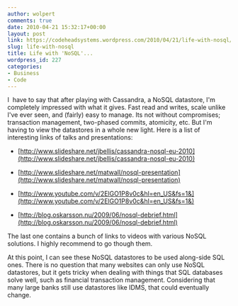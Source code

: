 ```yaml
---
author: wolpert
comments: true
date: 2010-04-21 15:32:17+00:00
layout: post
link: https://codeheadsystems.wordpress.com/2010/04/21/life-with-nosql/
slug: life-with-nosql
title: Life with 'NoSQL'...
wordpress_id: 227
categories:
- Business
- Code
---
```


I  have to say that after playing with Cassandra, a NoSQL datastore, I'm completely impressed with what it gives. Fast read and writes, scale unlike I've ever seen, and (fairly) easy to manage. Its not without compromises; transaction management, two-phased commits, atomicity, etc. But I'm having to view the datastores in a whole new light. Here is a list of interesting links of talks and presentations:



	
  * ﻿﻿[http://www.slideshare.net/jbellis/cassandra-nosql-eu-2010](http://www.slideshare.net/jbellis/cassandra-nosql-eu-2010)

	
  * [http://www.slideshare.net/matwall/nosql-presentation](http://www.slideshare.net/matwall/nosql-presentation)

	
  * [http://www.youtube.com/v/2ElGO1P8v0c&hl=en_US&fs=1&](http://www.youtube.com/v/2ElGO1P8v0c&hl=en_US&fs=1&)

	
  * [http://blog.oskarsson.nu/2009/06/nosql-debrief.html](http://blog.oskarsson.nu/2009/06/nosql-debrief.html)


The last one contains a bunch of links to videos with various NoSQL solutions. I highly recommend to go though them.

At this point, I can see these NoSQL datastores to be used along-side SQL ones. There is no question that many websites can only use NoSQL datastores, but it gets tricky when dealing with things that SQL databases solve well, such as financial transaction management. Considering that many large banks still use datastores like IDMS, that could eventually change.
